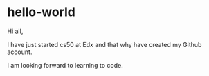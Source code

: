 # hello-world

Hi all,

I have just started cs50 at Edx and that why have created my Github account. 

I am looking forward to learning to code. 
